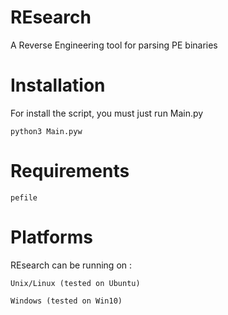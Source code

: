 # REsearch
A Reverse Engineering tool for parsing PE binaries


# Installation



For install the script, you must just run Main.py

```python3 Main.pyw```


# Requirements



```pefile```

# Platforms

REsearch can be running on : 

```Unix/Linux (tested on Ubuntu)```

```Windows (tested on Win10)```
